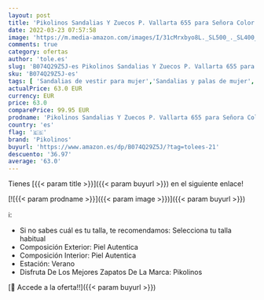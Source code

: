 ```yaml
---
layout: post
title: 'Pikolinos Sandalias Y Zuecos P. Vallarta 655 para Señora Color Navy Blue'
date: 2022-03-23 07:57:58
image: 'https://m.media-amazon.com/images/I/31cMrxbyo8L._SL500_._SL400_.jpg'
comments: true
category: ofertas
author: 'tole.es'
slug: 'B074Q29Z5J-es Pikolinos Sandalias Y Zuecos P. Vallarta 655 para Señora...'
sku: 'B074Q29Z5J-es'
tags: [ 'Sandalias de vestir para mujer','Sandalias y palas de mujer','Zapatos','Zapatos para mujer','Zapatos y complementos','pikolinos','zuecos', ]
actualPrice: 63.0 EUR
currency: EUR
price: 63.0
comparePrice: 99.95 EUR
prodname: 'Pikolinos Sandalias Y Zuecos P. Vallarta 655 para Señora Color Navy Blue'
country: 'es'
flag: '🇪🇸'
brand: 'Pikolinos'
buyurl: 'https://www.amazon.es/dp/B074Q29Z5J/?tag=tolees-21'
descuento: '36.97'
average: '63.0'
---
```


Tienes [{{< param title >}}]({{< param buyurl >}}) en el siguiente enlace!

[![{{< param prodname >}}]({{< param image >}})]({{< param buyurl >}})

ℹ️:

- Si no sabes cuál es tu talla, te recomendamos: Selecciona tu talla habitual
- Composición Exterior: Piel Autentica
- Composición Interior: Piel Autentica
- Estación: Verano
- Disfruta De Los Mejores Zapatos De La Marca: Pikolinos

[🛒 Accede a la oferta!!]({{< param buyurl >}})
